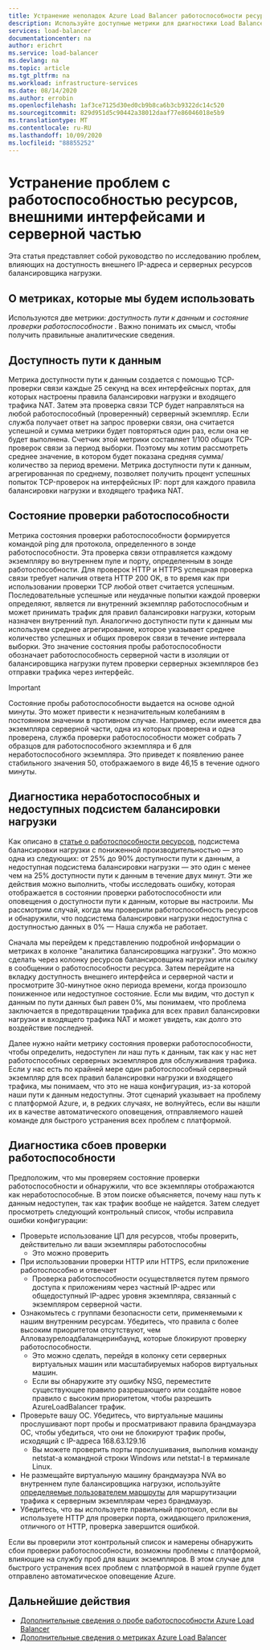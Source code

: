 ```yaml
---
title: Устранение неполадок Azure Load Balancer работоспособности ресурсов, внешних и внутренних проблем доступности
description: Используйте доступные метрики для диагностики Load Balancer (цен. категория "Стандартный") Azure с пониженной производительностью или недоступности.
services: load-balancer
documentationcenter: na
author: erichrt
ms.service: load-balancer
ms.devlang: na
ms.topic: article
ms.tgt_pltfrm: na
ms.workload: infrastructure-services
ms.date: 08/14/2020
ms.author: errobin
ms.openlocfilehash: 1af3ce7125d30ed0cb9b8ca6b3cb9322dc14c520
ms.sourcegitcommit: 829d951d5c90442a38012daaf77e86046018e5b9
ms.translationtype: MT
ms.contentlocale: ru-RU
ms.lasthandoff: 10/09/2020
ms.locfileid: "88855252"
---
```

# <a name="troubleshoot-resource-health-frontend-and-backend-availability-issues"></a>Устранение проблем с работоспособностью ресурсов, внешними интерфейсами и серверной частью 

Эта статья представляет собой руководство по исследованию проблем, влияющих на доступность внешнего IP-адреса и серверных ресурсов балансировщика нагрузки. 

## <a name="about-the-metrics-well-use"></a>О метриках, которые мы будем использовать
Используются две метрики: *доступность пути к данным* и *состояние проверки работоспособности* . Важно понимать их смысл, чтобы получить правильные аналитические сведения. 

## <a name="data-path-availability"></a>Доступность пути к данным
Метрика доступности пути к данным создается с помощью TCP-проверки связи каждые 25 секунд на всех интерфейсных портах, для которых настроены правила балансировки нагрузки и входящего трафика NAT. Затем эта проверка связи TCP будет направляться на любой работоспособный (проверенный) серверный экземпляр. Если служба получает ответ на запрос проверки связи, она считается успешной и сумма метрики будет повторяться один раз, если она не будет выполнена. Счетчик этой метрики составляет 1/100 общих TCP-проверок связи за период выборки. Поэтому мы хотим рассмотреть среднее значение, в котором будет показана средняя сумма/количество за период времени. Метрика доступности пути к данным, агрегированная по среднему, позволяет получить процент успешных попыток TCP-проверок на интерфейсных IP: порт для каждого правила балансировки нагрузки и входящего трафика NAT.

## <a name="health-probe-status"></a>Состояние проверки работоспособности
Метрика состояния проверки работоспособности формируется командой ping для протокола, определенного в зонде работоспособности. Эта проверка связи отправляется каждому экземпляру во внутреннем пуле и порту, определенным в зонде работоспособности. Для проверок HTTP и HTTPS успешная проверка связи требует наличия ответа HTTP 200 OK, в то время как при использовании проверки TCP любой ответ считается успешным. Последовательные успешные или неудачные попытки каждой проверки определяют, является ли внутренний экземпляр работоспособным и может принимать трафик для правил балансировки нагрузки, которым назначен внутренний пул. Аналогично доступности пути к данным мы используем среднее агрегирование, которое указывает среднее количество успешных и общих проверок связи в течение интервала выборки. Это значение состояния пробы работоспособности обозначает работоспособность серверной части в изоляции от балансировщика нагрузки путем проверки серверных экземпляров без отправки трафика через интерфейс.

>[!IMPORTANT]
>Состояние пробы работоспособности выдается на основе одной минуты. Это может привести к незначительным колебаниям в постоянном значении в противном случае. Например, если имеется два экземпляра серверной части, одна из которых проверена и одна проверена, служба проверки работоспособности может собрать 7 образцов для работоспособного экземпляра и 6 для неработоспособного экземпляра. Это приведет к появлению ранее стабильного значения 50, отображаемого в виде 46,15 в течение одного минуты. 

## <a name="diagnose-degraded-and-unavailable-load-balancers"></a>Диагностика неработоспособных и недоступных подсистем балансировки нагрузки
Как описано в [статье о работоспособности ресурсов](load-balancer-standard-diagnostics.md#resource-health-status), подсистема балансировки нагрузки с пониженной производительностью — это одна из следующих: от 25% до 90% доступности пути к данным, а недоступная подсистема балансировки нагрузки — это один с менее чем на 25% доступности пути к данным в течение двух минут. Эти же действия можно выполнить, чтобы исследовать ошибку, которая отображается в состоянии проверки работоспособности или оповещения о доступности пути к данным, которые вы настроили. Мы рассмотрим случай, когда мы проверили работоспособность ресурсов и обнаружили, что подсистема балансировки нагрузки недоступна с доступностью данных в 0% — Наша служба не работает.

Сначала мы перейдем к представлению подробной информации о метриках в колонке "аналитика балансировщика нагрузки". Это можно сделать через колонку ресурсов балансировщика нагрузки или ссылку в сообщении о работоспособности ресурса.  Затем перейдите на вкладку доступность внешнего интерфейса и серверной части и просмотрите 30-минутное окно периода времени, когда произошло пониженное или недоступное состояние. Если мы видим, что доступ к данным по пути данных был равен 0%, мы понимаем, что проблема заключается в предотвращении трафика для всех правил балансировки нагрузки и входящего трафика NAT и может увидеть, как долго это воздействие последней. 

Далее нужно найти метрику состояния проверки работоспособности, чтобы определить, недоступен ли наш путь к данным, так как у нас нет работоспособных серверных экземпляров для обслуживания трафика. Если у нас есть по крайней мере один работоспособный серверный экземпляр для всех правил балансировки нагрузки и входящего трафика, мы понимаем, что это не наша конфигурация, из-за которой наши пути к данным недоступны. Этот сценарий указывает на проблему с платформой Azure, и, в редких случаях, не волнуйтесь, если вы нашли их в качестве автоматического оповещения, отправляемого нашей команде для быстрого устранения всех проблем с платформой.

## <a name="diagnose-health-probe-failures"></a>Диагностика сбоев проверки работоспособности
Предположим, что мы проверяем состояние проверки работоспособности и обнаружили, что все экземпляры отображаются как неработоспособные. В этом поиске объясняется, почему наш путь к данным недоступен, так как трафик вообще не найдется. Затем следует просмотреть следующий контрольный список, чтобы исправила ошибки конфигурации:
* Проверьте использование ЦП для ресурсов, чтобы проверить, действительно ли ваши экземпляры работоспособны
  * Это можно проверить 
* При использовании проверки HTTP или HTTPS, если приложение работоспособно и отвечает
  * Проверка работоспособности осуществляется путем прямого доступа к приложениям через частный IP-адрес или общедоступный IP-адрес уровня экземпляра, связанный с экземпляром серверной части.
* Ознакомьтесь с группами безопасности сети, применяемыми к нашим внутренним ресурсам. Убедитесь, что правила с более высоким приоритетом отсутствуют, чем Алловазурелоадбаланцеринбаунд, которые блокируют проверку работоспособности.
  * Это можно сделать, перейдя в колонку сети серверных виртуальных машин или масштабируемых наборов виртуальных машин.
  * Если вы обнаружите эту ошибку NSG, переместите существующее правило разрешающего или создайте новое правило с высоким приоритетом, чтобы разрешить AzureLoadBalancer трафик.
* Проверьте вашу ОС. Убедитесь, что виртуальные машины прослушивают порт пробы и просматривают правила брандмауэра ОС, чтобы убедиться, что они не блокируют трафик пробы, исходящий с IP-адреса 168.63.129.16
  * Вы можете проверить порты прослушивания, выполнив команду netstat-a командной строки Windows или netstat-l в терминале Linux.
* Не размещайте виртуальную машину брандмауэра NVA во внутреннем пуле балансировщика нагрузки, используйте [определяемые пользователем маршруты](https://docs.microsoft.com/azure/virtual-network/virtual-networks-udr-overview#user-defined) для маршрутизации трафика к серверным экземплярам через брандмауэр.
* Убедитесь, что вы используете правильный протокол, если вы используете HTTP для проверки порта, ожидающего приложения, отличного от HTTP, проверка завершится ошибкой.

Если вы проверили этот контрольный список и намерены обнаружить сбои проверки работоспособности, возможны проблемы с платформой, влияющие на службу проб для ваших экземпляров. В этом случае для быстрого устранения всех проблем с платформой в нашей группе будет отправлено автоматическое оповещение Azure.

## <a name="next-steps"></a>Дальнейшие действия

* [Дополнительные сведения о пробе работоспособности Azure Load Balancer](load-balancer-custom-probe-overview.md)
* [Дополнительные сведения о метриках Azure Load Balancer](load-balancer-standard-diagnostics.md)


